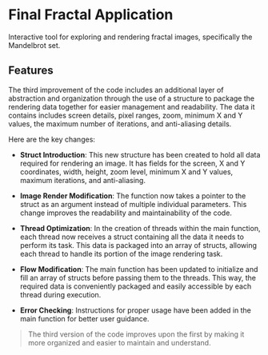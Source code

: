 # Final Fractal Application

Interactive tool for exploring and rendering fractal images, specifically the Mandelbrot set.

## Features

The third improvement of the code includes an additional layer of abstraction and organization through the use of a structure to package the rendering data together for easier management and readability. The data it contains includes screen details, pixel ranges, zoom, minimum X and Y values, the maximum number of iterations, and anti-aliasing details.

Here are the key changes:

- **Struct Introduction**: This new structure has been created to hold all data required for rendering an image. It has fields for the screen, X and Y coordinates, width, height, zoom level, minimum X and Y values, maximum iterations, and anti-aliasing.

- **Image Render Modification**: The function now takes a pointer to the struct as an argument instead of multiple individual parameters. This change improves the readability and maintainability of the code.

- **Thread Optimization**: In the creation of threads within the main function, each thread now receives a struct containing all the data it needs to perform its task. This data is packaged into an array of structs, allowing each thread to handle its portion of the image rendering task.

- **Flow Modification**: The main function has been updated to initialize and fill an array of structs before passing them to the threads. This way, the required data is conveniently packaged and easily accessible by each thread during execution.

- **Error Checking**: Instructions for proper usage have been added in the main function for better user guidance.

> The third version of the code improves upon the first by making it more organized and easier to maintain and understand.
